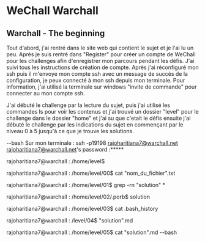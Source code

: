 # WeChall Warchall
## Warchall - The beginning 
Tout d'abord, j'ai rentré dans le site web qui contient le sujet et je l'ai lu un peu. Après je suis rentré dans "Register" pour créer un compte de WeChall pour les challenges afin d'enregistrer mon parcours pendant les défis. J'ai suivi tous les instructions de création de compte. Après j'ai réconfiguré mon ssh puis il m'envoye mon compte ssh avec un message de succès de la configuration, je peux connecté à mon ssh depuis mon terminale. Pour information, j'ai utilisé la terminale sur windows "invite de commande" pour connecter au mon compte ssh.

J'ai débuté le challenge par la lecture du sujet, puis j'ai utilisé les commandes ls pour voir les contenus et j'ai trouvé un dossier "level" pour le challenge dans le dossier "home" et j'ai su que c'etait le défis ensuite j'ai débuté le challenge par les indications du sujet en commençant par le niveau 0 à 5 jusqu'à ce que je trouve les solutions.

--bash 
Sur mon terminale : ssh -p19198 rajoharitiana7@warchall.net
rajoharitiana7@warchall.net's password :*****

rajoharitiana7@warchall : /home/level$ 

rajoharitiana7@warchall : /home/level/00$ cat "nom_du_fichier".txt

rajoharitiana7@warchall : /home/level/01$ grep -rn "solution" *

rajoharitiana7@warchall : /home/level/02/.porb$ solution

rajoharitiana7@warchall : /home/level/03$ cat .bash_history

rajoharitiana7@warchall : /level/04$ "solution".md 

rajoharitiana7@warchall : /home/level/05$ cat "solution".md
--bash

